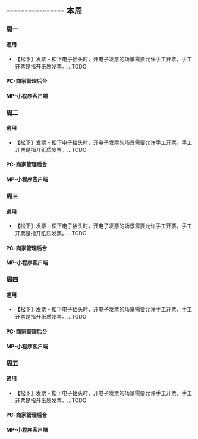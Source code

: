 ## ---------------- 本周

### 周一
#### 通用
* 【松下】发票 - 松下电子抬头时，开电子发票的场景需要允许手工开票，手工开票是指开纸质发票。...TODO
#### PC-商家管理后台
#### MP-小程序客户端

### 周二
#### 通用
* 【松下】发票 - 松下电子抬头时，开电子发票的场景需要允许手工开票，手工开票是指开纸质发票。...TODO
#### PC-商家管理后台
#### MP-小程序客户端

### 周三
#### 通用
* 【松下】发票 - 松下电子抬头时，开电子发票的场景需要允许手工开票，手工开票是指开纸质发票。...TODO
#### PC-商家管理后台
#### MP-小程序客户端

### 周四
#### 通用
* 【松下】发票 - 松下电子抬头时，开电子发票的场景需要允许手工开票，手工开票是指开纸质发票。...TODO
#### PC-商家管理后台
#### MP-小程序客户端

### 周五
#### 通用
* 【松下】发票 - 松下电子抬头时，开电子发票的场景需要允许手工开票，手工开票是指开纸质发票。...TODO
#### PC-商家管理后台
#### MP-小程序客户端
